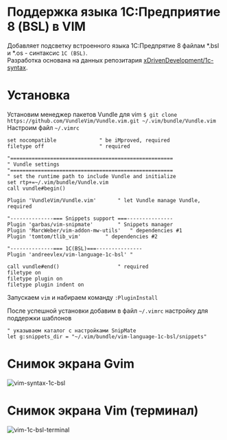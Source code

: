 # Поддержка языка 1С:Предприятие 8 (BSL) в VIM

Добавляет подсветку встроенного языка 1С:Предпрятие 8 файлам \*.bsl и \*.os - синтаксис `1C (BSL)`.  
Разработка основана на данных репозитария [xDrivenDevelopment/1c-syntax](https://github.com/xDrivenDevelopment/1c-syntax).

# Установка
Установим менеджер пакетов Vundle для vim
`$ git clone https://github.com/VundleVim/Vundle.vim.git ~/.vim/bundle/Vundle.vim`
Настроим файл `~/.vimrc`
```vim
set nocompatible              " be iMproved, required
filetype off                  " required

"=====================================================
" Vundle settings
"=====================================================
" set the runtime path to include Vundle and initialize
set rtp+=~/.vim/bundle/Vundle.vim
call vundle#begin()

Plugin 'VundleVim/Vundle.vim'		" let Vundle manage Vundle, required 

"--------------=== Snippets support ===---------------
Plugin 'garbas/vim-snipmate'		" Snippets manager
Plugin 'MarcWeber/vim-addon-mw-utils'	" dependencies #1
Plugin 'tomtom/tlib_vim'		" dependencies #2

"--------------=== 1С(BSL)===---------------
Plugin 'andreevlex/vim-language-1c-bsl' "
 
call vundle#end()            		" required
filetype on
filetype plugin on
filetype plugin indent on
```
Запускаем `vim` и набираем команду `:PluginInstall`

После успешной установки добавим в файл `~/.vimrc` настройку для поддержки шаблонов 
```vim
" указываем каталог с настройками SnipMate
let g:snippets_dir = "~/.vim/bundle/vim-language-1c-bsl/snippets"
```
# Снимок экрана Gvim
![vim-syntax-1c-bsl](https://cloud.githubusercontent.com/assets/20382553/19023013/51bbcf1c-88f5-11e6-89a0-406e6716c4ee.png)
# Снимок экрана Vim (терминал)
![vim-1c-bsl-terminal](https://cloud.githubusercontent.com/assets/20382553/19032706/744de89a-896c-11e6-9acf-0ef9e859aaf9.png)



